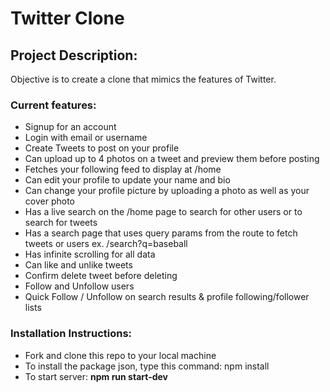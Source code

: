 # Twitter Clone

## Project Description:

Objective is to create a clone that mimics the features of Twitter.

### **Current features:**

- Signup for an account
- Login with email or username
- Create Tweets to post on your profile
- Can upload up to 4 photos on a tweet and preview them before posting
- Fetches your following feed to display at /home
- Can edit your profile to update your name and bio
- Can change your profile picture by uploading a photo as well as your cover photo
- Has a live search on the /home page to search for other users or to search for tweets
- Has a search page that uses query params from the route to fetch tweets or users ex. /search?q=baseball
- Has infinite scrolling for all data
- Can like and unlike tweets
- Confirm delete tweet before deleting
- Follow and Unfollow users
- Quick Follow / Unfollow on search results & profile following/follower lists

### Installation Instructions:

- Fork and clone this repo to your local machine
- To install the package json, type this command: npm install
- To start server: **npm run start-dev**
